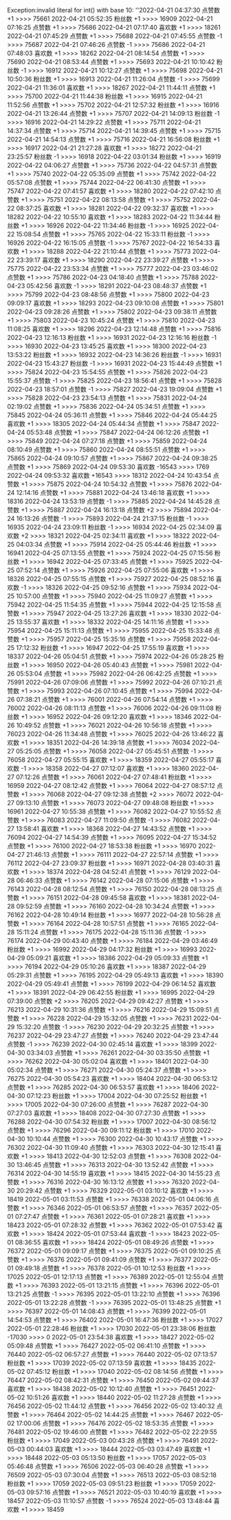 Exception:invalid literal for int() with base 10: ''2022-04-21  04:37:30   点赞数 +1 >>>> 75661
2022-04-21  05:52:35   粉丝数 +1 >>>> 16909
2022-04-21  07:16:25   点赞数 +1 >>>> 75686
2022-04-21  07:17:40   喜欢数 +1 >>>> 18261
2022-04-21  07:45:29   点赞数 +1 >>>> 75688
2022-04-21  07:45:55   点赞数 -1 >>>> 75687
2022-04-21  07:46:26   点赞数 -1 >>>> 75686
2022-04-21  07:48:03   喜欢数 +1 >>>> 18262
2022-04-21  08:14:54   点赞数 +1 >>>> 75690
2022-04-21  08:53:44   点赞数 +1 >>>> 75693
2022-04-21  10:10:42   粉丝数 -1 >>>> 16912
2022-04-21  10:12:27   点赞数 +1 >>>> 75698
2022-04-21  10:50:36   粉丝数 +1 >>>> 16913
2022-04-21  11:26:04   点赞数 -1 >>>> 75699
2022-04-21  11:36:01   喜欢数 +1 >>>> 18267
2022-04-21  11:44:11   点赞数 +1 >>>> 75700
2022-04-21  11:44:38   粉丝数 +1 >>>> 16915
2022-04-21  11:52:56   点赞数 +1 >>>> 75702
2022-04-21  12:57:32   粉丝数 +1 >>>> 16916
2022-04-21  13:26:44   点赞数 +1 >>>> 75707
2022-04-21  14:09:13   粉丝数 -1 >>>> 16916
2022-04-21  14:29:22   点赞数 +1 >>>> 75711
2022-04-21  14:37:34   点赞数 +1 >>>> 75714
2022-04-21  14:39:45   点赞数 +1 >>>> 75715
2022-04-21  14:54:13   点赞数 +1 >>>> 75716
2022-04-21  16:56:08   粉丝数 +1 >>>> 16917
2022-04-21  21:27:28   喜欢数 +1 >>>> 18272
2022-04-21  23:25:57   粉丝数 -1 >>>> 16918
2022-04-22  03:01:34   粉丝数 +1 >>>> 16919
2022-04-22  04:06:27   点赞数 +1 >>>> 75736
2022-04-22  04:57:31   点赞数 +1 >>>> 75740
2022-04-22  05:35:09   点赞数 +1 >>>> 75742
2022-04-22  05:57:08   点赞数 +1 >>>> 75744
2022-04-22  06:41:30   点赞数 +1 >>>> 75747
2022-04-22  07:41:57   喜欢数 +1 >>>> 18280
2022-04-22  07:42:10   点赞数 +1 >>>> 75751
2022-04-22  08:13:58   点赞数 +1 >>>> 75752
2022-04-22  08:37:25   喜欢数 +1 >>>> 18281
2022-04-22  09:32:37   喜欢数 +1 >>>> 18282
2022-04-22  10:55:10   喜欢数 +1 >>>> 18283
2022-04-22  11:34:44   粉丝数 +1 >>>> 16926
2022-04-22  11:34:46   粉丝数 -1 >>>> 16925
2022-04-22  15:08:54   点赞数 +1 >>>> 75765
2022-04-22  15:33:11   粉丝数 -1 >>>> 16926
2022-04-22  16:15:05   点赞数 -1 >>>> 75767
2022-04-22  16:54:33   喜欢数 +1 >>>> 18288
2022-04-22  21:10:44   点赞数 +1 >>>> 75773
2022-04-22  23:39:17   喜欢数 +1 >>>> 18290
2022-04-22  23:39:27   点赞数 +1 >>>> 75775
2022-04-22  23:53:34   点赞数 +1 >>>> 75777
2022-04-23  03:46:02   点赞数 +1 >>>> 75786
2022-04-23  04:18:40   点赞数 +1 >>>> 75788
2022-04-23  05:42:56   喜欢数 -1 >>>> 18291
2022-04-23  08:48:37   点赞数 +1 >>>> 75799
2022-04-23  08:48:56   点赞数 +1 >>>> 75800
2022-04-23  09:09:17   喜欢数 +1 >>>> 18293
2022-04-23  09:10:08   点赞数 +1 >>>> 75801
2022-04-23  09:28:26   点赞数 +1 >>>> 75802
2022-04-23  09:38:11   点赞数 +1 >>>> 75803
2022-04-23  10:45:24   点赞数 +1 >>>> 75810
2022-04-23  11:08:25   喜欢数 +1 >>>> 18296
2022-04-23  12:14:48   点赞数 +1 >>>> 75816
2022-04-23  12:16:13   粉丝数 +1 >>>> 16931
2022-04-23  12:16:16   粉丝数 -1 >>>> 16930
2022-04-23  13:45:25   喜欢数 +1 >>>> 18300
2022-04-23  13:53:22   粉丝数 +1 >>>> 16932
2022-04-23  14:36:26   粉丝数 -1 >>>> 16931
2022-04-23  15:43:27   粉丝数 -1 >>>> 16931
2022-04-23  15:44:49   点赞数 +1 >>>> 75824
2022-04-23  15:54:55   点赞数 +1 >>>> 75826
2022-04-23  15:55:37   点赞数 -1 >>>> 75825
2022-04-23  18:56:41   点赞数 +1 >>>> 75828
2022-04-23  18:57:01   点赞数 -1 >>>> 75827
2022-04-23  19:09:04   点赞数 +1 >>>> 75828
2022-04-23  23:54:13   点赞数 +1 >>>> 75831
2022-04-24  02:19:02   点赞数 +1 >>>> 75836
2022-04-24  05:34:51   点赞数 +1 >>>> 75845
2022-04-24  05:36:11   点赞数 +1 >>>> 75846
2022-04-24  05:44:25   喜欢数 +1 >>>> 18305
2022-04-24  05:44:34   点赞数 +1 >>>> 75847
2022-04-24  05:53:48   点赞数 +1 >>>> 75847
2022-04-24  06:12:26   点赞数 +1 >>>> 75849
2022-04-24  07:27:18   点赞数 +1 >>>> 75859
2022-04-24  08:10:49   点赞数 +1 >>>> 75860
2022-04-24  08:55:51   点赞数 +1 >>>> 75865
2022-04-24  09:10:57   点赞数 +1 >>>> 75867
2022-04-24  09:38:25   点赞数 +1 >>>> 75869
2022-04-24  09:53:30   喜欢数 -16543 >>>> 1769
2022-04-24  09:53:32   喜欢数 +16543 >>>> 18312
2022-04-24  10:43:54   点赞数 +1 >>>> 75875
2022-04-24  10:54:32   点赞数 +1 >>>> 75876
2022-04-24  12:14:16   点赞数 +1 >>>> 75881
2022-04-24  13:46:18   喜欢数 +1 >>>> 18316
2022-04-24  13:53:19   点赞数 -1 >>>> 75885
2022-04-24  14:45:28   点赞数 +1 >>>> 75887
2022-04-24  16:13:18   点赞数 +2 >>>> 75894
2022-04-24  16:13:26   点赞数 -1 >>>> 75893
2022-04-24  21:37:15   粉丝数 -1 >>>> 16935
2022-04-24  23:09:11   粉丝数 -1 >>>> 16934
2022-04-25  02:34:09   喜欢数 +2 >>>> 18321
2022-04-25  02:34:11   喜欢数 +1 >>>> 18322
2022-04-25  04:03:34   点赞数 +1 >>>> 75914
2022-04-25  05:44:46   粉丝数 +1 >>>> 16941
2022-04-25  07:13:55   点赞数 +1 >>>> 75924
2022-04-25  07:15:56   粉丝数 +1 >>>> 16942
2022-04-25  07:33:45   点赞数 +1 >>>> 75925
2022-04-25  07:52:14   点赞数 +1 >>>> 75926
2022-04-25  07:55:06   喜欢数 +1 >>>> 18326
2022-04-25  07:55:15   点赞数 +1 >>>> 75927
2022-04-25  08:52:16   喜欢数 -1 >>>> 18326
2022-04-25  09:52:16   点赞数 +1 >>>> 75934
2022-04-25  10:57:00   点赞数 +1 >>>> 75940
2022-04-25  11:09:27   点赞数 +1 >>>> 75942
2022-04-25  11:54:35   点赞数 +1 >>>> 75944
2022-04-25  12:15:58   点赞数 +1 >>>> 75947
2022-04-25  13:27:26   喜欢数 +1 >>>> 18330
2022-04-25  13:55:37   喜欢数 +1 >>>> 18332
2022-04-25  14:11:16   点赞数 +1 >>>> 75954
2022-04-25  15:11:13   点赞数 +1 >>>> 75955
2022-04-25  15:33:48   点赞数 +1 >>>> 75957
2022-04-25  15:35:16   点赞数 +1 >>>> 75958
2022-04-25  17:12:32   粉丝数 +1 >>>> 16947
2022-04-25  17:55:19   喜欢数 +1 >>>> 18337
2022-04-26  05:04:51   点赞数 +1 >>>> 75974
2022-04-26  05:28:25   粉丝数 +1 >>>> 16950
2022-04-26  05:40:43   点赞数 +1 >>>> 75981
2022-04-26  05:53:04   点赞数 +1 >>>> 75982
2022-04-26  06:42:25   点赞数 +1 >>>> 75991
2022-04-26  07:09:06   点赞数 +1 >>>> 75992
2022-04-26  07:10:21   点赞数 +1 >>>> 75993
2022-04-26  07:10:45   点赞数 +1 >>>> 75994
2022-04-26  07:38:21   点赞数 +1 >>>> 76001
2022-04-26  07:54:14   点赞数 +1 >>>> 76002
2022-04-26  08:11:13   点赞数 +1 >>>> 76006
2022-04-26  09:11:08   粉丝数 +1 >>>> 16952
2022-04-26  09:12:20   喜欢数 +1 >>>> 18346
2022-04-26  10:49:52   点赞数 +1 >>>> 76021
2022-04-26  10:56:18   点赞数 +1 >>>> 76023
2022-04-26  11:34:48   点赞数 +1 >>>> 76025
2022-04-26  13:46:22   喜欢数 +1 >>>> 18351
2022-04-26  14:39:18   点赞数 +1 >>>> 76034
2022-04-27  05:25:05   点赞数 +1 >>>> 76058
2022-04-27  05:45:51   点赞数 -1 >>>> 76058
2022-04-27  05:55:15   喜欢数 +1 >>>> 18359
2022-04-27  05:55:17   喜欢数 -1 >>>> 18358
2022-04-27  07:12:07   喜欢数 +1 >>>> 18360
2022-04-27  07:12:26   点赞数 +1 >>>> 76061
2022-04-27  07:48:41   粉丝数 +1 >>>> 16959
2022-04-27  08:12:42   点赞数 +1 >>>> 76064
2022-04-27  08:57:12   点赞数 +1 >>>> 76068
2022-04-27  09:12:38   点赞数 +2 >>>> 76072
2022-04-27  09:13:10   点赞数 +1 >>>> 76073
2022-04-27  09:48:08   粉丝数 +1 >>>> 16961
2022-04-27  10:55:38   点赞数 +1 >>>> 76082
2022-04-27  10:55:52   点赞数 +1 >>>> 76083
2022-04-27  11:09:50   点赞数 -1 >>>> 76082
2022-04-27  13:58:41   喜欢数 +1 >>>> 18368
2022-04-27  14:43:52   点赞数 +1 >>>> 76094
2022-04-27  14:54:39   点赞数 +1 >>>> 76095
2022-04-27  15:34:52   点赞数 +1 >>>> 76100
2022-04-27  18:53:38   粉丝数 +1 >>>> 16970
2022-04-27  21:46:13   点赞数 +1 >>>> 76111
2022-04-27  22:57:14   点赞数 +1 >>>> 76112
2022-04-27  23:09:37   粉丝数 +1 >>>> 16971
2022-04-28  03:40:31   喜欢数 +1 >>>> 18374
2022-04-28  04:52:41   点赞数 +1 >>>> 76129
2022-04-28  06:46:33   点赞数 +1 >>>> 76142
2022-04-28  07:15:06   点赞数 +1 >>>> 76143
2022-04-28  08:12:54   点赞数 +1 >>>> 76150
2022-04-28  08:13:25   点赞数 +1 >>>> 76151
2022-04-28  09:45:58   喜欢数 +1 >>>> 18381
2022-04-28  09:52:59   点赞数 +1 >>>> 76160
2022-04-28  10:34:24   点赞数 +1 >>>> 76162
2022-04-28  10:49:14   粉丝数 +1 >>>> 16977
2022-04-28  10:56:28   点赞数 +1 >>>> 76164
2022-04-28  10:57:51   点赞数 +1 >>>> 76165
2022-04-28  15:11:24   点赞数 +1 >>>> 76175
2022-04-28  15:11:36   点赞数 -1 >>>> 76174
2022-04-29  00:43:40   点赞数 +1 >>>> 76184
2022-04-29  03:46:49   粉丝数 +1 >>>> 16992
2022-04-29  04:17:32   粉丝数 +1 >>>> 16993
2022-04-29  05:09:21   喜欢数 +1 >>>> 18386
2022-04-29  05:09:33   点赞数 +1 >>>> 76194
2022-04-29  05:10:26   喜欢数 +1 >>>> 18387
2022-04-29  05:29:31   点赞数 +1 >>>> 76195
2022-04-29  05:49:13   喜欢数 +1 >>>> 18390
2022-04-29  05:49:41   点赞数 +1 >>>> 76199
2022-04-29  06:14:52   喜欢数 +1 >>>> 18391
2022-04-29  06:42:55   粉丝数 +1 >>>> 16995
2022-04-29  07:39:00   点赞数 +2 >>>> 76205
2022-04-29  09:42:27   点赞数 +1 >>>> 76213
2022-04-29  10:31:36   点赞数 +1 >>>> 76216
2022-04-29  15:09:51   点赞数 +1 >>>> 76228
2022-04-29  15:32:05   点赞数 +1 >>>> 76231
2022-04-29  15:32:20   点赞数 -1 >>>> 76230
2022-04-29  20:32:25   点赞数 +1 >>>> 76237
2022-04-29  23:47:27   点赞数 +1 >>>> 76240
2022-04-29  23:47:44   点赞数 -1 >>>> 76239
2022-04-30  02:45:14   喜欢数 +1 >>>> 18399
2022-04-30  03:34:03   点赞数 +1 >>>> 76261
2022-04-30  03:35:50   点赞数 +1 >>>> 76262
2022-04-30  05:02:04   喜欢数 +1 >>>> 18401
2022-04-30  05:02:34   点赞数 +1 >>>> 76271
2022-04-30  05:24:37   点赞数 +1 >>>> 76275
2022-04-30  05:54:23   喜欢数 +1 >>>> 18404
2022-04-30  06:53:12   点赞数 +1 >>>> 76285
2022-04-30  06:53:57   喜欢数 +1 >>>> 18406
2022-04-30  07:12:23   粉丝数 +1 >>>> 17004
2022-04-30  07:25:52   粉丝数 +1 >>>> 17005
2022-04-30  07:26:00   点赞数 +1 >>>> 76287
2022-04-30  07:27:03   喜欢数 +1 >>>> 18408
2022-04-30  07:27:30   点赞数 +1 >>>> 76288
2022-04-30  07:54:32   粉丝数 +1 >>>> 17007
2022-04-30  08:56:12   点赞数 +1 >>>> 76296
2022-04-30  09:11:12   粉丝数 +1 >>>> 17010
2022-04-30  10:10:44   点赞数 +1 >>>> 76300
2022-04-30  10:43:17   点赞数 +1 >>>> 76302
2022-04-30  11:09:40   点赞数 +1 >>>> 76303
2022-04-30  12:15:41   喜欢数 +1 >>>> 18413
2022-04-30  12:52:03   点赞数 +1 >>>> 76308
2022-04-30  13:46:45   点赞数 +1 >>>> 76313
2022-04-30  13:52:42   点赞数 +1 >>>> 76314
2022-04-30  14:55:19   喜欢数 +1 >>>> 18415
2022-04-30  14:55:23   点赞数 +1 >>>> 76316
2022-04-30  16:13:12   点赞数 +1 >>>> 76320
2022-04-30  20:29:42   点赞数 +1 >>>> 76329
2022-05-01  03:10:12   喜欢数 +1 >>>> 18419
2022-05-01  03:11:53   点赞数 +1 >>>> 76338
2022-05-01  04:06:16   点赞数 +1 >>>> 76346
2022-05-01  06:53:57   点赞数 +1 >>>> 76357
2022-05-01  07:27:47   点赞数 +1 >>>> 76361
2022-05-01  07:28:21   喜欢数 +1 >>>> 18423
2022-05-01  07:28:32   点赞数 +1 >>>> 76362
2022-05-01  07:53:42   喜欢数 +1 >>>> 18424
2022-05-01  07:53:44   喜欢数 -1 >>>> 18423
2022-05-01  08:36:55   喜欢数 +1 >>>> 18424
2022-05-01  08:49:26   点赞数 +1 >>>> 76372
2022-05-01  09:09:17   点赞数 +1 >>>> 76375
2022-05-01  09:10:25   点赞数 +1 >>>> 76376
2022-05-01  09:41:09   点赞数 +1 >>>> 76377
2022-05-01  09:49:18   点赞数 +1 >>>> 76378
2022-05-01  10:12:53   粉丝数 +1 >>>> 17025
2022-05-01  12:17:13   点赞数 +1 >>>> 76389
2022-05-01  12:55:04   点赞数 +1 >>>> 76393
2022-05-01  13:21:15   点赞数 +1 >>>> 76396
2022-05-01  13:21:25   点赞数 -1 >>>> 76395
2022-05-01  13:22:10   点赞数 +1 >>>> 76396
2022-05-01  13:22:28   点赞数 -1 >>>> 76395
2022-05-01  13:48:25   点赞数 +1 >>>> 76397
2022-05-01  14:08:43   点赞数 +1 >>>> 76399
2022-05-01  14:54:53   点赞数 +1 >>>> 76402
2022-05-01  16:47:36   粉丝数 +1 >>>> 17027
2022-05-01  22:28:46   粉丝数 +1 >>>> 17030
2022-05-01  23:38:06   粉丝数 -17030 >>>> 0
2022-05-01  23:54:38   喜欢数 +1 >>>> 18427
2022-05-02  05:09:48   点赞数 +1 >>>> 76427
2022-05-02  06:41:10   点赞数 +1 >>>> 76440
2022-05-02  06:57:27   点赞数 +1 >>>> 76440
2022-05-02  07:13:57   粉丝数 +1 >>>> 17039
2022-05-02  07:13:59   喜欢数 +1 >>>> 18435
2022-05-02  07:45:12   粉丝数 +1 >>>> 17040
2022-05-02  08:14:56   点赞数 +1 >>>> 76447
2022-05-02  08:42:31   点赞数 +1 >>>> 76450
2022-05-02  09:44:37   喜欢数 +1 >>>> 18438
2022-05-02  10:12:40   点赞数 +1 >>>> 76451
2022-05-02  10:51:26   喜欢数 +1 >>>> 18440
2022-05-02  11:27:28   点赞数 +1 >>>> 76456
2022-05-02  11:44:12   点赞数 +1 >>>> 76456
2022-05-02  13:40:32   点赞数 +1 >>>> 76464
2022-05-02  14:44:25   点赞数 +1 >>>> 76467
2022-05-02  17:00:06   点赞数 +1 >>>> 76476
2022-05-02  18:53:35   点赞数 +1 >>>> 76481
2022-05-02  19:46:00   点赞数 +1 >>>> 76482
2022-05-02  22:29:55   粉丝数 +1 >>>> 17049
2022-05-03  00:43:28   点赞数 +1 >>>> 76491
2022-05-03  00:44:03   喜欢数 +1 >>>> 18444
2022-05-03  03:47:49   喜欢数 +1 >>>> 18448
2022-05-03  05:13:50   粉丝数 +1 >>>> 17057
2022-05-03  05:46:48   点赞数 +1 >>>> 76506
2022-05-03  06:40:28   点赞数 +1 >>>> 76509
2022-05-03  07:30:04   点赞数 +1 >>>> 76513
2022-05-03  08:52:18   粉丝数 +1 >>>> 17059
2022-05-03  09:51:23   粉丝数 +1 >>>> 17059
2022-05-03  09:57:16   点赞数 +1 >>>> 76521
2022-05-03  10:40:19   喜欢数 +1 >>>> 18457
2022-05-03  11:10:57   点赞数 -1 >>>> 76524
2022-05-03  13:48:44   喜欢数 +1 >>>> 18459

